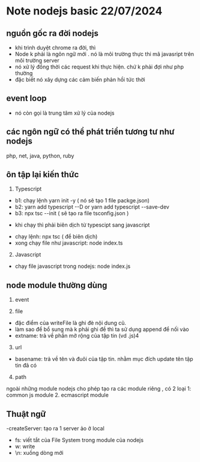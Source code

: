 # Note nodejs basic 22/07/2024

## nguồn gốc ra đời nodejs
- khi trình duyệt chrome ra đời, thì 
- Node k phải là ngôn ngữ mới . nó là môi trường thực thi mã javasript trên môi trường server
- nó xử lý đồng thời các request khi thực hiện. chứ k phải đợi như php thường
- đặc biết nó xây dựng các cảm biến phản hồi tức thời

## event loop 
- nó còn gọi là trung tâm xử lý của nodejs

## các ngôn ngữ có thể phát triển tương tư như nodejs
php, net, java, python, ruby

## ôn tập lại kiến thức
1. Typescript
- b1: chạy lệnh yarn  init -y ( nó sẽ tạo 1 file packge.json)
- b2: yarn add typescript --D or yarn add typescript --save-dev
- b3: npx tsc --init ( sẽ tạo ra file tsconfig.json )

* khi chạy thì phải biên dịch từ typescipt sang javascript
- chạy lệnh: npx tsc ( để biên dịch)
- xong chạy file như javascript: node index.ts
2. Javascript
- chạy file javascript trong nodejs: node index.js
## node module thường dùng

1. event

2. file
- đặc điểm của writeFile là ghi đè nội dung cũ.
- làm sao để bổ sung mà k phải ghi đề thì ta sử dụng append để nối vào
- extname: trả về phần mở rộng của tập tin (vd .js)4

3. url
- basename: trả về tên và đuôi của tập tin. nhằm mục đích update tên tập tin đã có
4. path

ngoài những module nodejs cho phép tạo ra các module riêng , có 2 loại
1: common js module
2. ecmascript module
## Thuật ngữ
-createServer: tạo ra 1 server ảo ở local
- fs: viết tắt của File System trong module của nodejs 
- w: write
- \n: xuống dòng mới


